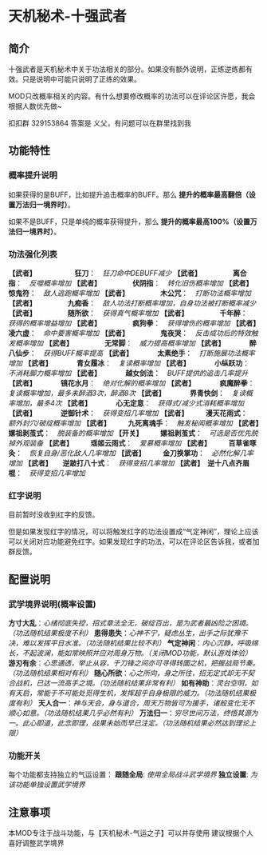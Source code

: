 # 天机秘术-十强武者

## 简介

十强武者是天机秘术中关于功法相关的部分。如果没有额外说明，正练逆练都有效。只是说明中可能只说明了正练的效果。

MOD只改概率相关的内容。有什么想要修改概率的功法可以在评论区许愿，我会根据人数优先做~

扣扣群 329153864 答案是 义父，有问题可以在群里找到我

## 功能特性

### 概率提升说明

如果获得的是BUFF，比如提升追击概率的BUFF。那么 **提升的概率最高翻倍（设置万法归一境界时）**。

如果不是BUFF，只是单纯的概率获得提升，那么 **提升的概率最高100%（设置万法归一境界时）**。

### 功法强化列表

**【武者】　　　　　　狂刀**：　*狂刀命中DEBUFF减少*
**【武者】　　　　　离合指**：　*反噬概率增加*
**【武者】　　　　　伏阴指**：　*转化旧伤概率增加*
**【武者】　　　　　惊鬼符**：　*敌人逃跑概率增加*
**【武者】　　　　　木公咒**：　*打断功法概率增加*
**【武者】　　　　　九痴香**：　*敌人功法打断概率增加，自身功法被打断概率减少*
**【武者】　　　　　随所欲**：　*获得真气概率增加*
**【武者】　　　　　千年醉**：　*获得的概率增益增加*
**【武者】　　　　　疯狗拳**：　*获得增伤的概率增加*
**【武者】　　　　　凌六虚**：　*命中要害概率增加*
**【武者】　　　　　鬼夜哭**：　*反击成功后的特效触发概率增加*
**【武者】　　　　　无常脚**：　*威力提高概率增加*
**【武者】　　　　醉八仙步**：　*获得BUFF概率提高*
**【武者】　　　　太素绝手**：　*打断施展功法概率增加*
**【武者】　　　　青女履冰**：　*复读概率增加*
**【武者】　　　　小纵跃功**：　*不消耗脚力概率增加*
**【武者】　　　　越女剑法**：　*BUFF提供的追击几率提升*
**【武者】　　　　镜花水月**：　*绝对化解的概率增加*
**【武者】　　　　疯魔醉拳**：　*复读概率增加，最多未醉酒3次，醉酒8次*
**【武者】　　　　界青快剑**：　*复读概率增加，最多4次*
**【武者】　　　　心无定意**：　*获得式/减少式消耗概率增加*
**【武者】　　　　逆御针术**：　*获得变招几率增加*
**【武者】　　　漫天花雨式**：　*额外封穴/破绽概率增加*
**【武者】　　　九死离魂手**：　*触发秘闻概率增加*
**【武者】　　　嫘祖剥茧式**：　*脱装备的概率增加*
**【开关】　　　嫘祖剥茧式**：　*可选是否优先脱掉外观装备*
**【武者】　　　瑶姬云雨式**：　*爱慕概率增加*
**【武者】　　　百草雀啄灸**：　*恢复自身/恶化敌人几率增加*
**【武者】　　　金刀换掌功**：　*必然化解几率增加*
**【武者】　　逆跛打八十式**：　*获得变招几率增加*
**【武者】　逆十八点齐眉棍**：　*获得变招几率增加*

### 红字说明

目前暂时没收到红字的反馈。

但是如果发现红字的情况，可以将触发红字的功法设置成“气定神闲”，理论上应该可以关闭对应功能避免红字。如果发现红字的功法，可以在评论区告诉我，或者加群反馈。

## 配置说明

### 武学境界说明(概率设置)

**方寸大乱**：*心绪彻底失控，招式章法全无，破绽百出，是为武者最凶险之困境。（功法随机结果极度不利）*
**患得患失**：*心神不宁，疑虑丛生，出手之际犹豫不决，难以发挥平日水准。（功法随机结果比较不利）*
**气定神闲**：*内心沉静，呼吸绵长，不起波澜，能如常映照并应对周身万物。（关闭MOD功能，默认游戏体验）*
**游刃有余**：*心思通透，举止从容，于刀锋之间亦可寻得转圜之机，把握战局节奏。（功法随机结果相对有利）*
**随心所欲**：*心之所向，身之所往，招无定式却无不契合战机，已达一流高手之境。（功法随机结果非常有利）*
**如有神助**：*灵台空明，如有天启，常能于不可能处觅得生机，发挥超乎自身极限的威力。（功法随机结果极度有利）*
**天人合一**：*神与天会，身与道合，周天万物皆可为援手，诸般变化无不顺心如意。（功法随机结果几乎必然有利）*
**万法归一**：*穷尽世间万法，终悟其源为一。此心即道，此念即理，战果未始而早已注定。（功法随机结果必然达到理论上限）*

### 功能开关

每个功能都支持独立的气运设置：
**跟随全局**: *使用全局战斗武学境界*
**独立设置**: *为该功能单独设置武学境界*

## 注意事项

本MOD专注于战斗功能，与【天机秘术-气运之子】可以并存使用
建议根据个人喜好调整武学境界
